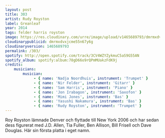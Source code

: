 ```yaml
---
layout: post
title: 303
artist: Rudy Royston
label: Greanleaf
year: 2014
tags: felder harris royston
image: https://res.cloudinary.com/urre/image/upload/v1465689793/dmrmxdvxjcme55n67y6g.jpg
cloudinarypublicid: dmrmxdvxjcme55n67y6g
cloudinaryversion: 1465689793
permalink: /303/
spotify: http://open.spotify.com/track/3CV4WZYZykmuC5aS9G55AN
spotify_album: spotify:album:78gD66o9rQPmMUakzFdK9j
credits:
    musicians:
        musician:
             - { name: 'Nadja Noordhuis', instrument: 'Trumpet' }
             - { name: 'Nir Felder', instrument: 'Gitarr' }
             - { name: 'Sam Harris', instrument: 'Piano' }
             - { name: 'Jon Irabagon', instrument: 'Saxofon' }
             - { name: 'Mimi Jones', instrument: 'Bas' }
             - { name: 'Yasushi Nakamura', instrument: 'Bas' }
             - { name: 'Rudy Royston', instrument: 'Trumpet' }
---
```


Roy Royston lämnade Denver och flyttade till New York 2006 och har sedan dess figurerat med J.D. Allen, Tia Fuller, Ben Allison, Bill Frisell och Dave Douglas. Här sin första platta i eget namn.
